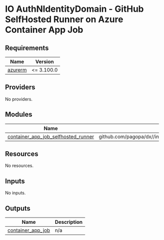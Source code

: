 # IO AuthNIdentityDomain - GitHub SelfHosted Runner on Azure Container App Job

<!-- markdownlint-disable -->
<!-- BEGINNING OF PRE-COMMIT-TERRAFORM DOCS HOOK -->
## Requirements

| Name | Version |
|------|---------|
| <a name="requirement_azurerm"></a> [azurerm](#requirement\_azurerm) | <= 3.100.0 |

## Providers

No providers.

## Modules

| Name | Source | Version |
|------|--------|---------|
| <a name="module_container_app_job_selfhosted_runner"></a> [container\_app\_job\_selfhosted\_runner](#module\_container\_app\_job\_selfhosted\_runner) | github.com/pagopa/dx//infra/modules/github_selfhosted_runner_on_container_app_jobs | main |

## Resources

No resources.

## Inputs

No inputs.

## Outputs

| Name | Description |
|------|-------------|
| <a name="output_container_app_job"></a> [container\_app\_job](#output\_container\_app\_job) | n/a |
<!-- END OF PRE-COMMIT-TERRAFORM DOCS HOOK -->
